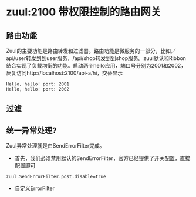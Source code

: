 # zuul:2100 带权限控制的路由网关

## 路由功能
Zuul的主要功能是路由转发和过滤器。路由功能是微服务的一部分，比如／api/user转发到到user服务，/api/shop转发到到shop服务。zuul默认和Ribbon结合实现了负载均衡的功能。
​
启动两个hello应用，端口号分别为2001和2002，反复访问http://localhost:2100/api-a/hi，交替显示

```
Hello, hello! port: 2001
Hello, hello! port: 2002
```

## 过滤


## 统一异常处理?
Zuul异常处理就是由SendErrorFilter完成。
- 首先，我们必须禁用默认的SendErrorFilter，官方已经提供了开关配置，直接配置即可
```
zuul.SendErrorFilter.post.disable=true
```
- 自定义ErrorFilter